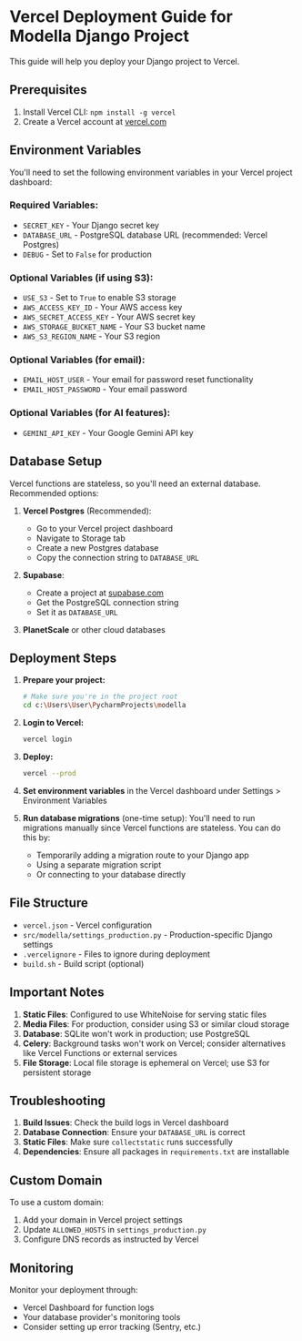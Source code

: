# Vercel Deployment Guide for Modella Django Project

This guide will help you deploy your Django project to Vercel.

## Prerequisites

1. Install Vercel CLI: `npm install -g vercel`
2. Create a Vercel account at [vercel.com](https://vercel.com)

## Environment Variables

You'll need to set the following environment variables in your Vercel project dashboard:

### Required Variables:
- `SECRET_KEY` - Your Django secret key
- `DATABASE_URL` - PostgreSQL database URL (recommended: Vercel Postgres)
- `DEBUG` - Set to `False` for production

### Optional Variables (if using S3):
- `USE_S3` - Set to `True` to enable S3 storage
- `AWS_ACCESS_KEY_ID` - Your AWS access key
- `AWS_SECRET_ACCESS_KEY` - Your AWS secret key
- `AWS_STORAGE_BUCKET_NAME` - Your S3 bucket name
- `AWS_S3_REGION_NAME` - Your S3 region

### Optional Variables (for email):
- `EMAIL_HOST_USER` - Your email for password reset functionality
- `EMAIL_HOST_PASSWORD` - Your email password

### Optional Variables (for AI features):
- `GEMINI_API_KEY` - Your Google Gemini API key

## Database Setup

Vercel functions are stateless, so you'll need an external database. Recommended options:

1. **Vercel Postgres** (Recommended):
   - Go to your Vercel project dashboard
   - Navigate to Storage tab
   - Create a new Postgres database
   - Copy the connection string to `DATABASE_URL`

2. **Supabase**:
   - Create a project at [supabase.com](https://supabase.com)
   - Get the PostgreSQL connection string
   - Set it as `DATABASE_URL`

3. **PlanetScale** or other cloud databases

## Deployment Steps

1. **Prepare your project:**
   ```bash
   # Make sure you're in the project root
   cd c:\Users\User\PycharmProjects\modella
   ```

2. **Login to Vercel:**
   ```bash
   vercel login
   ```

3. **Deploy:**
   ```bash
   vercel --prod
   ```

4. **Set environment variables** in the Vercel dashboard under Settings > Environment Variables

5. **Run database migrations** (one-time setup):
   You'll need to run migrations manually since Vercel functions are stateless.
   You can do this by:
   - Temporarily adding a migration route to your Django app
   - Using a separate migration script
   - Or connecting to your database directly

## File Structure

- `vercel.json` - Vercel configuration
- `src/modella/settings_production.py` - Production-specific Django settings
- `.vercelignore` - Files to ignore during deployment
- `build.sh` - Build script (optional)

## Important Notes

1. **Static Files**: Configured to use WhiteNoise for serving static files
2. **Media Files**: For production, consider using S3 or similar cloud storage
3. **Database**: SQLite won't work in production; use PostgreSQL
4. **Celery**: Background tasks won't work on Vercel; consider alternatives like Vercel Functions or external services
5. **File Storage**: Local file storage is ephemeral on Vercel; use S3 for persistent storage

## Troubleshooting

1. **Build Issues**: Check the build logs in Vercel dashboard
2. **Database Connection**: Ensure your `DATABASE_URL` is correct
3. **Static Files**: Make sure `collectstatic` runs successfully
4. **Dependencies**: Ensure all packages in `requirements.txt` are installable

## Custom Domain

To use a custom domain:
1. Add your domain in Vercel project settings
2. Update `ALLOWED_HOSTS` in `settings_production.py`
3. Configure DNS records as instructed by Vercel

## Monitoring

Monitor your deployment through:
- Vercel Dashboard for function logs
- Your database provider's monitoring tools
- Consider setting up error tracking (Sentry, etc.)
